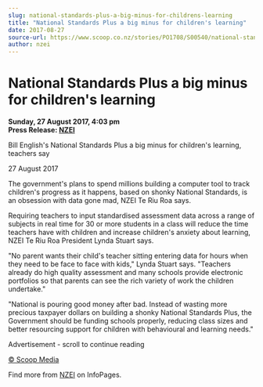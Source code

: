 ```yaml
---
slug: national-standards-plus-a-big-minus-for-childrens-learning
title: "National Standards Plus a big minus for children's learning"
date: 2017-08-27
source-url: https://www.scoop.co.nz/stories/PO1708/S00540/national-standards-plus-a-big-minus-for-childrens-learning.htm
author: nzei
---
```

National Standards Plus a big minus for children's learning
===========================================================

**Sunday, 27 August 2017, 4:03 pm**  
**Press Release: [NZEI](https://info.scoop.co.nz/NZEI)**

Bill English's National Standards Plus a big minus for children's learning, teachers say

27 August 2017

The government's plans to spend millions building a computer tool to track children's progress as it happens, based on shonky National Standards, is an obsession with data gone mad, NZEI Te Riu Roa says.

Requiring teachers to input standardised assessment data across a range of subjects in real time for 30 or more students in a class will reduce the time teachers have with children and increase children's anxiety about learning, NZEI Te Riu Roa President Lynda Stuart says.

\"No parent wants their child's teacher sitting entering data for hours when they need to be face to face with kids," Lynda Stuart says. "Teachers already do high quality assessment and many schools provide electronic portfolios so that parents can see the rich variety of work the children undertake."

"National is pouring good money after bad. Instead of wasting more precious taxpayer dollars on building a shonky National Standards Plus, the Government should be funding schools properly, reducing class sizes and better resourcing support for children with behavioural and learning needs."

Advertisement - scroll to continue reading





[© Scoop Media](http://www.scoop.co.nz/about/terms.html)

Find more from [NZEI](https://info.scoop.co.nz/NZEI) on InfoPages.